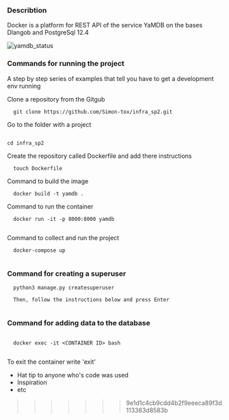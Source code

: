 ### Describtion
Docker is a platform for REST API of the service YaMDB on the bases Dlangob and PostgreSql 12.4


![yamdb_status](https://github.com/Simon-tox/yamdb_final/workflows/main.yml/badge.svg)

### Commands for running the project

A step by step series of examples that tell you have to get a development env running

Clone a repository from the Gitgub

```
  git clone https://github.com/Simon-tox/infra_sp2.git

```
Go to the folder with a project

```

cd infra_sp2

```

Create the repository called Dockerfile and add there instructions

```
  touch Dockerfile

```
Command to build the image 

```
  docker build -t yamdb .

```
Command to run the container
```
  docker run -it -p 8000:8000 yamdb
 
```
Command to collect and run the project

```
  docker-compose up
 
```
  
### Command for creating a superuser

```
  python3 manage.py createsuperuser
  
  Then, follow the instructions below and press Enter
 
```

### Command for adding data to the database

```

  docker exec -it <CONTAINER ID> bash
  
```
To exit the container write 'exit'
 



* Hat tip to anyone who's code was used
* Inspiration
* etc
>>>>>>> 9e1d1c4cb9cdd4b2f9eeeca89f3d113383d8583b
